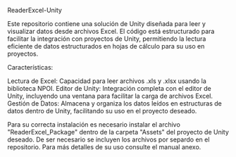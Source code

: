 ReaderExcel-Unity


Este repositorio contiene una solución de Unity diseñada para leer y visualizar datos desde archivos Excel. 
El código está estructurado para facilitar la integración con proyectos de Unity, permitiendo la lectura eficiente de datos estructurados en hojas de cálculo para su uso en proyectos.


Características:

Lectura de Excel: Capacidad para leer archivos .xls y .xlsx usando la biblioteca NPOI.
Editor de Unity: Integración completa con el editor de Unity, incluyendo una ventana para facilitar la carga de archivos Excel.
Gestión de Datos: Almacena y organiza los datos leídos en estructuras de datos dentro de Unity, facilitando su uso en el proyecto deseado.


Para su correcta instalación es necesario instalar el archivo "ReaderExcel_Package" dentro de la carpeta "Assets" del proyecto de Unity deseado. De ser necesario se incluyen los archivos por separdo en el repositorio.
Para más detalles de su uso consulte el manual anexo.
